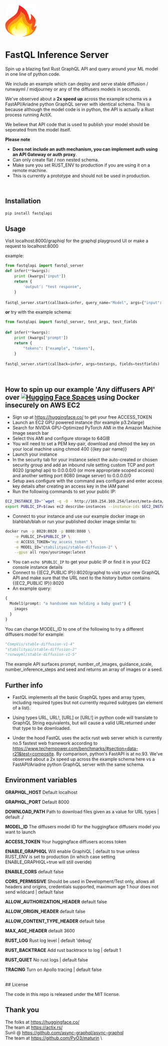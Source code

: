 <img src="fastql-logo.png" width="100" height="100">

# FastQL Inference Server

Spin up a blazing fast Rust GraphQL API and query around your ML model in one line of python code.

We include an example which can deploy and serve stable diffusion / runwayml / midjourney or any of the diffusers models in seconds.

We've observed about a **2x speed up** across the example schema vs a FastAPI/Ariadne python GraphQL server with identical schema. This is because although the model code is in python, the API is actually a Rust process running ActiX.

We believe that API code that is used to publish your model should be seperated from the model itself.

**Please note**

- **Does not include an auth mechanism, you can implement auth using an API Gateway or auth proxy**.
- Can only create flat / non nested schema.
- Make sure you set RUST_ENV to production if you are using it on a remote machine.
- This is currently a prototype and should not be used in production.

<br/>

## Installation

```bash
pip install fastqlapi
```

## Usage

Visit localhost:8000/graphiql for the graphql playground UI or make a request to localhost:8000

example:

```python
from fastqlapi import fastql_server
def infer(**kwargs):
    print (kwargs['input'])
    return {
        'output': "test response",
    }

fastql_server.start(callback=infer, query_name="Model", args={"input": { "type": "String", "description": "this is my input field"}}, fields={"output": { "type": "String"}})
```

**or** try with the example schema:

```python
from fastqlapi import fastql_server, test_args, test_fields

def infer(**kwargs):
    print (kwargs['prompt'])
    return {
        "tokens": ["example", "tokens"],
    }

fastql_server.start(callback=infer, args=testargs, fields=testfields)
```

<br/>

## How to spin up our example 'Any diffusers API' over [![Hugging Face Spaces](https://img.shields.io/badge/%F0%9F%A4%97%20Hugging%20Face-Diffusers-blue)](https://huggingface.co/diffusers/) using Docker insecurely on AWS EC2

- Sign up at https://huggingface.co/ to get your free ACCESS_TOKEN
- Launch an EC2 GPU powered instance (for example p3.2xlarge)
- Search for NVIDIA GPU-Optimized PyTorch AMI in the Amazon Machine Image search bar
- Select this AMI and configure storage to 64GIB
- You will need to set a PEM key-pair, download and chmod the key on your local machine using chmod 400 {{key pair name}}
- Launch your instance
- In the security tab for your instance select the auto-created or chosen security group and add an inbound rule setting custom TCP and port 8020 (graphql api) to 0.0.0.0/0 (or more appropriate scoped access) and another setting port 8080 (image server) to 0.0.0.0/0
- Setup aws configure with the command aws configure and enter access key details after creating an access key in the IAM panel
- Run the following commands to set your public IP:

```bash
EC2_INSTANCE_ID="`wget -q -O - http://169.254.169.254/latest/meta-data/instance-id || die \"wget instance-id has failed: $?\"`"
export PUBLIC_IP=$(aws ec2 describe-instances --instance-ids $EC2_INSTANCE_ID --query 'Reservations[*].Instances[*].PublicIpAddress' --output text)
```

- Connect to your instance and use our example docker image on blahblah/blah or run your published docker image similar to:

```bash
docker run -p 8020:8020 -p 8080:8080 \
    -e PUBLIC_IP=$PUBLIC_IP \
    -e ACCESS_TOKEN="my_access_token" \
    -e MODEL_ID="stabilityai/stable-diffusion-2" \
    --gpus all repo/yourimage:latest
```

- You can `echo $PUBLIC_IP` to get your public IP or find it in your EC2 console instance details
- Connect to {{EC2_PUBLIC IP}}:8020/graphql to visit your new GraphQL API and make sure that the URL next to the history button contains {{EC2_PUBLIC IP}}:8020
- An example query:

```graphql
{
  Model1(prompt: "a handsome man holding a baby goat") {
    images
  }
}
```

You can change MODEL_ID to one of the following to try a different diffusers model for example:

```python
"CompVis/stable-diffusion-v1-4"
"stabilityai/stable-diffusion-2"
"runwayml/stable-diffusion-v1-5"
```

The example API surfaces prompt, number_of_images, guidance_scale, number_inference_steps and seed and returns an array of images or a seed.
<br/>

## Further info

- FastQL implements all the basic GraphQL types and array types, including required types but not currently
  required subtypes (an element of a list).

- Using types URL, URL!, [URL] or [URL!] in python code will translate to GraphQL String equivalents, but will cause a valid URLreturned under that type to be downloaded.

- Under the hood FastQL uses the actix rust web server which is currently no.5 fastest web framework according to https://www.techempower.com/benchmarks/#section=data-r21&test=composite. By comparison, python's FastAPI is at no.93. We've observed about a 2x speed up across the example schema here vs a FastAPI/Ariadne python GraphQL server with the same schema.
  <br/>

## Environment variables

**GRAPHQL_HOST**
Default localhost

**GRAPHQL_PORT**
Default 8000

**DOWNLOAD_PATH**
Path to download files given as a value for URL types | default ./

**MODEL_ID**
The diffusers model ID for the huggingface diffusers model you want to launch

**ACCESS_TOKEN**
Your huggingface diffusers access token

**ENABLE_GRAPHIQL**
Will enable GraphiQL | default to true unless RUST_ENV is set to production (in which case setting ENABLE_GRAPHIQL=true will still overide)

**ENABLE_CORS**
default false

**CORS_PERMISSIVE**
Should be used in Development/Test only, allows all headers and origins, credentials supported, maximum age 1 hour does not send wildcard | default false

**ALLOW_AUTHORIZATION_HEADER**
default false

**ALLOW_ORIGIN_HEADER**
default false

**ALLOW_CONTENT_TYPE_HEADER**
default false

**MAX_AGE_HEADER**
default 3600

**RUST_LOG**
Rust log level | default 'debug'

**RUST_BACKTRACE**
Add rust backtrace to log | default 1

**RUST_QUIET**
No rust logs | default false

**TRACING**
Turn on Apollo tracing | default false

<br/>
## License

The code in this repo is released under the MIT license.

## Thank you

The folks at https://huggingface.co/ \
The team at https://actix.rs/ \
Sunli @ https://github.com/async-graphql/async-graphql \
The team at https://github.com/PyO3/maturin \
